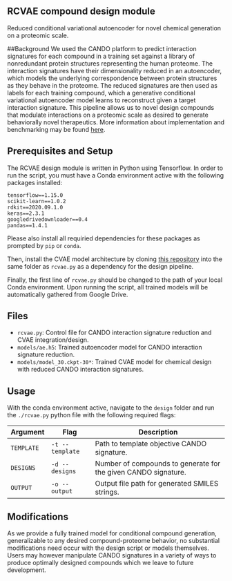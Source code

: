 ## RCVAE compound design module

Reduced conditional variational autoencoder for novel chemical generation on a proteomic scale. 

##Background
We used the CANDO platform to predict interaction signatures for each compound in a training set against a library of nonredundant protein structures representing the human proteome. The interaction signatures have their dimensionality reduced in an autoencoder, which models the underlying correspondence between protein structures as they behave in the proteome. The reduced signatures are then used as labels for each training compound, which a generative conditional variational autoencoder model learns to reconstruct given a target interaction signature. This pipeline allows us to novel design compounds that modulate interactions on a proteomic scale as desired to generate behaviorally novel therapeutics. More information about implementation and benchmarking may be found [here](https://www.mdpi.com/1424-8247/14/12/1277/htm). 

## Prerequisites and Setup

The RCVAE design module is written in Python using Tensorflow. In order to run the script, you must have a Conda environment active with the following packages installed:

```(yaml)
tensorflow==1.15.0
scikit-learn==1.0.2
rdkit==2020.09.1.0
keras==2.3.1
googledrivedownloader==0.4
pandas==1.4.1
```

Please also install all requiried dependencies for these packages as prompted by `pip` or `conda`.

Then, install the CVAE model architecture by cloning [this repository](https://github.com/jaechanglim/CVAE.git) into the same folder as `rcvae.py` as a dependency for the design pipeline.

Finally, the first line of `rcvae.py` should be changed to the path of your local Conda environment. Upon running the script, all trained models will be automatically gathered from Google Drive. 

## Files

- `rcvae.py`: Control file for CANDO interaction signature reduction and CVAE integration/design.
- `models/ae.h5`: Trained autoencoder model for CANDO interaction signature reduction.
- `models/model_30.ckpt-30*`: Trained CVAE model for chemical design with reduced CANDO interaction signatures.

## Usage

With the conda environment active, navigate to the `design` folder and run the `./rcvae.py` python file with the following required flags:

| Argument | Flag | Description |
| ------ | --------- | ----------- |
| `TEMPLATE`| `-t --template` | Path to template objective CANDO signature. |
| `DESIGNS` | `-d --designs` | Number of compounds to generate for the given CANDO signature. |
| `OUTPUT` | `-o --output`| Output file path for generated SMILES strings. |

## Modifications

As we provide a fully trained model for conditional compound generation, generalizable to any desired compound-proteome behavior, no substantial modifications need occur with the design script or models themselves. Users may however manipulate CANDO signatures in a variety of ways to produce optimally designed compounds which we leave to future development.  